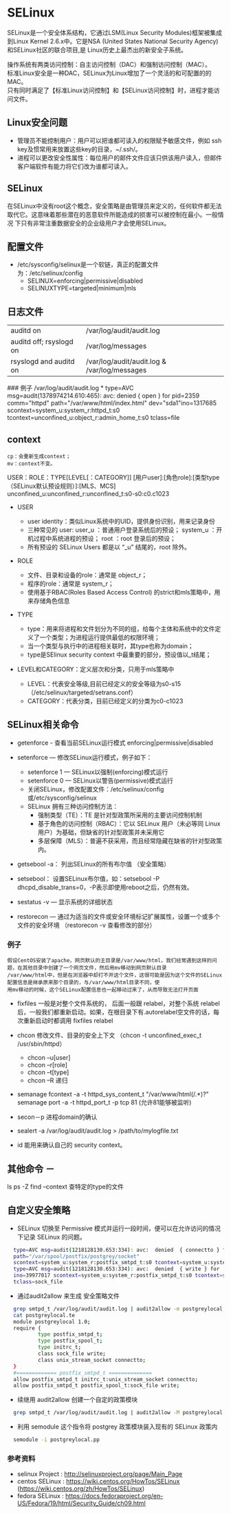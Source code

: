 # SELinux
  SELinux是一个安全体系结构，它通过LSM(Linux Security Modules)框架被集成到Linux Kernel 2.6.x中。它是NSA (United States National Security Agency)和SELinux社区的联合项目,是 Linux历史上最杰出的新安全子系统。

操作系统有两类访问控制：自主访问控制（DAC）和强制访问控制（MAC）。<br/>
标准Linux安全是一种DAC，SELinux为Linux增加了一个灵活的和可配置的的MAC。<br/>
只有同时满足了【标准Linux访问控制】和【SELinux访问控制】时，进程才能访问文件。<br/>

## Linux安全问题
  * 管理员不能控制用户：用户可以把谁都可读入的权限赋予敏感文件，例如 ssh key及惯常用来放置这些key的目录，~/.ssh/。
  * 进程可以更改安全性属性：每位用户的邮件文件应该只供该用户读入，但邮件客户端软件有能力将它们改为谁都可读入。
  
## SELinux
  在SELinux中没有root这个概念，安全策略是由管理员来定义的，任何软件都无法取代它。这意味着那些潜在的恶意软件所能造成的损害可以被控制在最小。一般情况
  下只有非常注重数据安全的企业级用户才会使用SELinux。

## 配置文件
  * /etc/sysconfig/selinux是一个软链，真正的配置文件为：/etc/selinux/config 
    * SELINUX=enforcing|permissive|disabled
    * SELINUXTYPE=targeted|minimum|mls
    
## 日志文件
<table>
  <tr>
    <td>auditd on</td>
    <td>/var/log/audit/audit.log</td>
  </tr>
  <tr>
    <td>auditd off; rsyslogd on</td>
    <td>/var/log/messages</td>
  </tr>
  <tr>
    <td>rsyslogd and auditd on</td>
    <td>/var/log/audit/audit.log & /var/log/messages</td>
  </tr>
</table>
### 例子
  /var/log/audit/audit.log
  * type=AVC msg=audit(1378974214.610:465): avc:  denied  { open } for pid=2359 comm="httpd" path="/var/www/html/index.html"
  dev="sda1"ino=1317685 scontext=system_u:system_r:httpd_t:s0 tcontext=unconfined_u:object_r:admin_home_t:s0 tclass=file

## context
    cp：会重新生成context；
    mv：context不变。
    
  USER：ROLE：TYPE[LEVEL[：CATEGORY]]
  [用户user]:[角色role]:[类型type（SELinux默认预设规则）]:[MLS、MCS]
  unconfined_u:unconfined_r:unconfined_t:s0-s0:c0.c1023 
  
  * USER
    * user identity：类似Linux系统中的UID，提供身份识别，用来记录身份
    * 三种常见的 user:
      user_u ：普通用户登录系统后的预设；
      system_u ：开机过程中系统进程的预设；
      root ：root 登录后的预设；
    * 所有预设的 SELinux Users 都是以 “_u” 结尾的，root 除外。
        
  * ROLE
    * 文件、目录和设备的role：通常是 object_r；
    * 程序的role：通常是 system_r；    
    * 使用基于RBAC(Roles Based Access Control) 的strict和mls策略中，用来存储角色信息
        
  * TYPE
    * type：用来将进程和文件划分为不同的组，给每个主体和系统中的文件定义了一个类型；为进程运行提供最低的权限环境；
    * 当一个类型与执行中的进程相关联时，其type也称为domain；
    * type是SElinux security context 中最重要的部分，预设值以_t结尾；

  * LEVEL和CATEGORY：定义层次和分类，只用于mls策略中
    * LEVEL：代表安全等级,目前已经定义的安全等级为s0-s15 （/etc/selinux/targeted/setrans.conf）
    * CATEGORY：代表分类，目前已经定义的分类为c0-c1023

## SELinux相关命令

  * getenforce - 查看当前SELinux运行模式 enforcing|permissive|disabled
  * setenforce — 修改SELinux运行模式，例子如下：
    * setenforce 1 — SELinux以强制(enforcing)模式运行
    * setenforce 0 — SELinux以警告(permissive)模式运行
    * 关闭SELinux，修改配置文件：/etc/selinux/config或/etc/sysconfig/selinux
    * SELinux 拥有三种访问控制方法：
      * 强制类型（TE）：TE 是针对型政策所采用的主要访问控制机制
      * 基于⻆色的访问控制（RBAC）：它以 SELinux 用户（未必等同 Linux 用户）为基础，但缺省的针对型政策并未采用它
      * 多层保障（MLS）：普遍不获采用，而且经常隐藏在缺省的针对型政策内。
  
  * getsebool -a： 列出SELinux的所有布尔值 （安全策略）
  * setsebool： 设置SELinux布尔值，如：setsebool -P dhcpd_disable_trans=0，-P表示即使用reboot之后，仍然有效。
    
  * sestatus -v — 显示系统的详细状态
  * restorecon — 通过为适当的文件或安全环境标记扩展属性，设置一个或多个文件的安全环境 （restorecon -v 查看修改的部分）
  ### 例子
    假设CentOS安装了apache，网页默认的主目录是/var/www/html，我们经常遇到这样的问题，在其他目录中创建了一个网页文件，然后用mv移动到网页默认目录
    /var/www/html中，但是在浏览器中却打不开这个文件，这很可能是因为这个文件的SELinux配置信息是继承原来那个目录的，与/var/www/html目录不同，使
    用mv移动的时候，这个SELinux配置信息也一起移动过来了，从而导致无法打开页面
  
  * fixfiles
    一般是对整个文件系统的， 后面一般跟 relabel，对整个系统 relabel后，一般我们都重新启动。如果，在根目录下有.autorelabel空文件的话，每次重新启动时都调用 fixfiles relabel
    
  * chcon 修改文件、目录的安全上下文 （chcon -t unconfined_exec_t /usr/sbin/httpd）
    * chcon –u[user]
    * chcon –r[role]
    * chcon –t[type] 
    * chcon –R  递归
  
  * semanage fcontext -a -t httpd_sys_content_t "/var/www/html(/.*)?" <br/>
    semanage port -a -t httpd_port_t -p tcp 81 (允许81能够被监听)

  * secon－p 进程domain的确认
  
  * sealert -a /var/log/audit/audit.log > /path/to/mylogfile.txt 
  
  * id 能用来确认自己的 security context。
      
## 其他命令 －
  ls ps -Z
 find –context 查特定的type的文件

## 自定义安全策略
  * SELinux 切换至 Permissive 模式并运行一段时间，便可以在允许访问的情况下记录 SELinux 的问题。
  ```bash
    type=AVC msg=audit(1218128130.653:334): avc:  denied  { connectto } for  pid=9111 comm="smtpd" 
    path="/var/spool/postfix/postgrey/socket"
    scontext=system_u:system_r:postfix_smtpd_t:s0 tcontext=system_u:system_r:initrc_t:s0 tclass=unix_stream_socket
    type=AVC msg=audit(1218128130.653:334): avc:  denied  { write } for  pid=9111 comm="smtpd" name="socket" dev=sda6 
    ino=39977017 scontext=system_u:system_r:postfix_smtpd_t:s0 tcontext=system_u:object_r:postfix_spool_t:s0 
    tclass=sock_file 
  ```
  
  * 通过audit2allow 来生成 安全策略文件
  ```bash
    grep smtpd_t /var/log/audit/audit.log | audit2allow -m postgreylocal > postgreylocal.te
    cat postgreylocal.te
    module postgreylocal 1.0;
    require {
            type postfix_smtpd_t;
            type postfix_spool_t;
            type initrc_t;
            class sock_file write;
            class unix_stream_socket connectto;
    }
    #============= postfix_smtpd_t ==============
    allow postfix_smtpd_t initrc_t:unix_stream_socket connectto;
    allow postfix_smtpd_t postfix_spool_t:sock_file write; 
  ```
  
  * 续继用 audit2allow 创建一个自定的政策模块
  ```bash
    grep smtpd_t /var/log/audit/audit.log | audit2allow -M postgreylocal 
  ```
  
  * 利用 semodule 这个指令将 postgrey 政策模块装入现有的 SELinux 政策内
  ```bash
    semodule -i postgreylocal.pp 
  ```

### 参考资料
 * selinux Project : http://selinuxproject.org/page/Main_Page
 * centos SELinux : https://wiki.centos.org/HowTos/SELinux (https://wiki.centos.org/zh/HowTos/SELinux)
 * fedora SELinux : https://docs.fedoraproject.org/en-US/Fedora/19/html/Security_Guide/ch09.html
